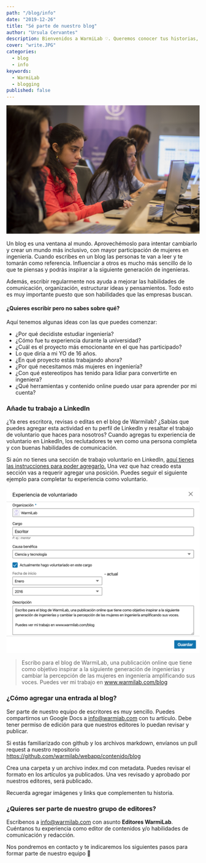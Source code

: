 ```yaml
---
path: "/blog/info"
date: "2019-12-26"
title: "Sé parte de nuestro blog"
author: "Ursula Cervantes"
description: Bienvenidos a WarmiLab ♡. Queremos conocer tus historias, tus experiencias y tu perspectiva del mundo de la ingeniería. ¡Inspiremos a la siguiente generación de ingenieras juntos!
cover: "write.JPG"
categories:
  - blog
  - info
keywords:
  - WarmiLab
  - blogging
published: false
---
```


![Niñas del programa WarmiLab](./write.JPG "Niñas del programa WarmiLab")


Un blog es una ventana al mundo. Aprovechémoslo para intentar cambiarlo y crear un mundo más inclusivo, con mayor participación de mujeres en ingeniería. Cuando escribes en un blog las personas te van a leer y te tomarán como referencia. Influenciar a otros es mucho más sencillo de lo que te piensas y podrás inspirar a la siguiente generación de ingenieras.


Además, escribir regularmente nos ayuda a mejorar las habilidades de comunicación, organización, estructurar ideas y pensamientos. Todo esto es muy importante puesto que son habilidades que las empresas buscan.

#### ¿Quieres escribir pero no sabes sobre qué?

Aquí tenemos algunas ideas con las que puedes comenzar:

* ¿Por qué decidiste estudiar ingeniería?
* ¿Cómo fue tu experiencia durante la universidad?
* ¿Cuál es el proyecto más emocionante en el que has participado?
* Lo que diría a mi YO de 16 años.
* ¿En qué proyecto estás trabajando ahora?
* ¿Por qué necesitamos más mujeres en ingeniería?
* ¿Con qué estereotipos has tenido para lidiar para convertirte en ingeniera?
* ¿Qué herramientas y contenido online puedo usar para aprender por mi cuenta?

### Añade tu trabajo a LinkedIn

¿Ya eres escritora, revisas o editas en el blog de Warmilab? ¿Sabías que puedes agregar esta actividad en tu perfil de LinkedIn y resaltar el trabajo de voluntario que haces para nosotros? Cuando agregas tu experiencia de voluntario en LinkedIn, los reclutadores te ven como una persona completa y con buenas habilidades de comunicación.

Si aún no tienes una sección de trabajo voluntario en LinkedIn, [aquí tienes las instrucciones para poder agregarlo.](https://www.linkedin.com/help/linkedin/answer/1284?query=add%20volunteer%20work) Una vez que haz creado esta sección vas a requerir agregar una posición. Puedes seguir el siguiente ejemplo para completar tu experiencia como voluntario.

![](./linkedin.png "Ejemplo de experiencia como voluntario en LinkedIn")

> Escribo para el blog de WarmiLab, una publicación online que tiene como objetivo inspirar a la siguiente generación de ingenierías y cambiar la percepción de las mujeres en ingeniería amplificando sus voces.
> Puedes ver mi trabajo en www.warmilab.com/blog


### ¿Cómo agregar una entrada al blog?

Ser parte de nuestro equipo de escritores es muy sencillo. Puedes compartirnos un Google Docs a info@warmiab.com con tu artículo. Debe tener permiso de edición para que nuestros editores lo puedan revisar y publicar.

Si estás familiarizado con github y los archivos markdown, envíanos un pull request a nuestro repositorio https://github.com/warmilab/webapp/contenido/blog

Crea una carpeta y un archivo index.md con metadata. Puedes revisar el formato en los artículos ya publicados. Una ves revisado y aprobado por nuestros editores, será publicado.

Recuerda agregar imágenes y links que complementen tu historia.

### ¿Quieres ser parte de nuestro grupo de editores?

Escríbenos a info@warmilab.com con asunto **Editores WarmiLab**. Cuéntanos tu experiencia como editor de contenidos y/o habilidades de comunicación y redacción.

Nos pondremos en contacto y te indicaremos los siguientes pasos para formar parte de nuestro equipo 🤗
